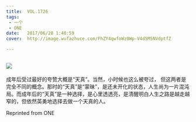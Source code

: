 ```yaml
---
title:	VOL.1726
tags:
 - 一个
 - ONE
date:	2017/06/28 1:40:59
cover:	http://image.wufazhuce.com/FhZY4qwfoWz0Wp-V4d5M5NVdptfZ

---
```

![](http://image.wufazhuce.com/FhZY4qwfoWz0Wp-V4d5M5NVdptfZ)
---

成年后受过最好的夸赞大概是“天真”。当然，小时候也这么被夸过， 但这两者是完全不同的概念。那时的“天真”是“蒙昧”，是还未开化的状态，人生尚为一片混沌局。而成年后的“天真”是一种选择，是心里透透亮，是清醒明白人生之路是越走越窄的，但依然英勇地选择去做一个天真的人。
 
Reprinted from ONE
